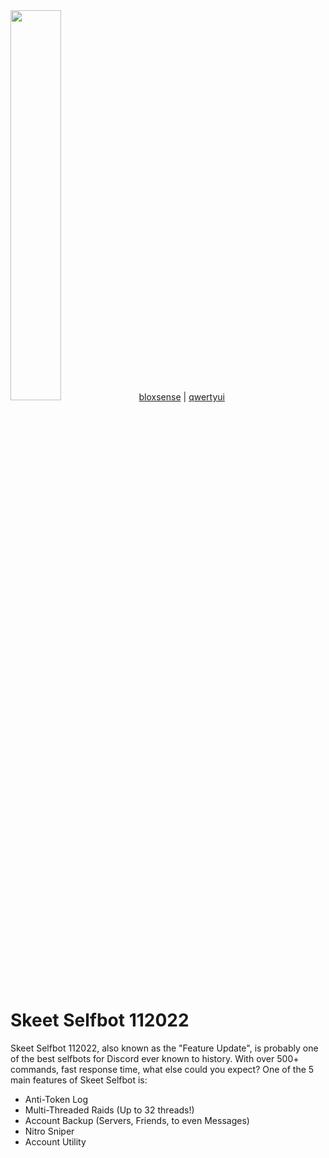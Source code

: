 <img src ="https://scontent.fewr1-5.fna.fbcdn.net/v/t39.30808-6/312451415_1984499211756483_2307552854150674893_n.png?_nc_cat=110&ccb=1-7&_nc_sid=973b4a&_nc_ohc=zRYgyLbvijEAX8UElq3&_nc_ht=scontent.fewr1-5.fna&oh=00_AfC4avPX6_acmwHl8xzLYExof--nMf6tYf49K5uqzcxxUA&oe=637FA68D" width="40%" height="40%"/>
 <a href="https://github.com/ripoffuser">bloxsense</a> |
 <a href="https://github.com/qwertyui-cool">qwertyui</a>
 
 
 # Skeet Selfbot 112022
 
 
 Skeet Selfbot 112022, also known as the "Feature Update", is probably one of the best selfbots for Discord ever known to history. With over 500+ commands, fast response time, what else could you expect? One of the 5 main features of Skeet Selfbot is:
 
 
 - Anti-Token Log
 - Multi-Threaded Raids (Up to 32 threads!)
 - Account Backup (Servers, Friends, to even Messages)
 - Nitro Sniper
 - Account Utility
 
